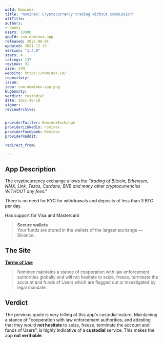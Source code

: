 ```yaml
---
wsId: Nominex
title: "Nominex: Cryptocurrency trading without commission"
altTitle: 
authors:
- danny
users: 10000
appId: com.nominex.app
released: 2021-06-01
updated: 2021-12-13
version: "1.4.0"
stars: 4
ratings: 137
reviews: 91
size: 57M
website: https://nominex.io/
repository: 
issue: 
icon: com.nominex.app.png
bugbounty: 
verdict: custodial
date: 2021-10-18
signer: 
reviewArchive:


providerTwitter: NominexExchange
providerLinkedIn: nominex
providerFacebook: Nominex
providerReddit: 

redirect_from:

---
```



## App Description

The cryptocurrency exchange allows the _"trading of Bitcoin, Ethereum, NMX, Link, Tezos, Cardano, BNB and many other cryptocurrencies WITHOUT any fees."_

There is no need for KYC for withdrawals and deposits of less than 3 BTC per day.

Has support for Visa and Mastercard 

> **Secure wallets**<br>
Your funds are stored in the wallets of the largest exchange — Binance.

## The Site

[**Terms of Use**](https://nominex.io/docs/nominex-terms.pdf)

> Nominex maintains a stance of cooperation with law enforcement authorities globally and will not hesitate to seize, freeze, terminate the account and funds of Users which are flagged out or investigated by legal mandate.

## Verdict

The previous quote is very telling of this app's custodial nature. Maintaining a stance of "cooperation with law enforcement authorities, and attesting that they would **not hesitate** to seize, freeze, terminate the account and funds of Users", is highly indicative of a **custodial** service. This makes the app **not verifiable**.


